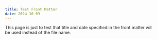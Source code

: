 ```yaml
---
title: Test Front Matter
date: 2024-10-09
---
```

This page is just to test that title and date specified in the front matter will be used instead of the file name.
